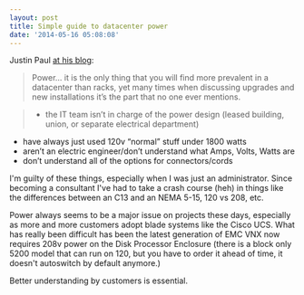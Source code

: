 ```yaml
---
layout: post
title: Simple guide to datacenter power
date: '2014-05-16 05:08:08'
---
```


Justin Paul [at his blog](http://www.jpaul.me/?p=7672):

> Power… it is the only thing that you will find more prevalent in a datacenter than racks, yet many times when discussing upgrades and new installations it’s the part that no one ever mentions.

> * the IT team isn’t in charge of the power design (leased building, union, or separate electrical department)
* have always just used 120v “normal” stuff under 1800 watts
* aren’t an electric engineer/don’t understand what Amps, Volts, Watts are
* don’t understand all of the options for connectors/cords

I'm guilty of these things, especially when I was just an administrator. Since becoming a consultant I've had to take a crash course (heh) in things like the differences between an C13 and an NEMA 5-15, 120 vs 208, etc.

Power always seems to be a major issue on projects these days, especially as more and more customers adopt blade systems like the Cisco UCS. What has really been difficult has been the latest generation of EMC VNX now requires 208v power on the Disk Processor Enclosure (there is a block only 5200 model that can run on 120, but you have to order it ahead of time, it doesn't autoswitch by default anymore.)

Better understanding by customers is essential.